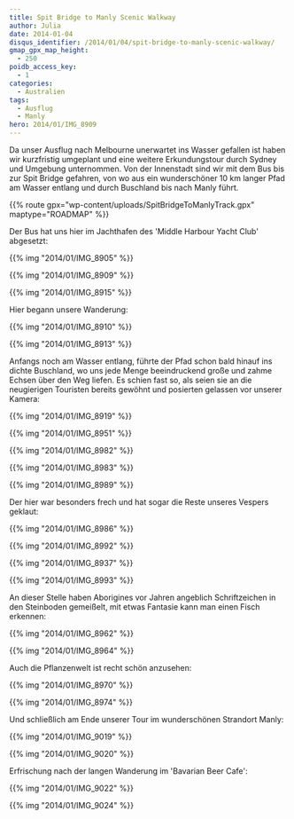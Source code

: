 ```yaml
---
title: Spit Bridge to Manly Scenic Walkway
author: Julia
date: 2014-01-04
disqus_identifier: /2014/01/04/spit-bridge-to-manly-scenic-walkway/
gmap_gpx_map_height:
  - 250
poidb_access_key:
  - 1
categories:
  - Australien
tags:
  - Ausflug
  - Manly
hero: 2014/01/IMG_8909
---
```


Da unser Ausflug nach Melbourne unerwartet ins Wasser gefallen ist haben wir kurzfristig umgeplant und eine weitere Erkundungstour durch Sydney und Umgebung
unternommen.<!--more--> Von der Innenstadt sind wir mit dem Bus bis zur Spit Bridge gefahren, von wo aus ein wunderschöner 10 km langer Pfad am Wasser entlang
und durch Buschland bis nach Manly führt.

{{% route gpx="wp-content/uploads/SpitBridgeToManlyTrack.gpx" maptype="ROADMAP" %}}

Der Bus hat uns hier im Jachthafen des 'Middle Harbour Yacht Club' abgesetzt:

{{% img "2014/01/IMG_8905" %}}

{{% img "2014/01/IMG_8909" %}}

{{% img "2014/01/IMG_8915" %}}

Hier begann unsere Wanderung:

{{% img "2014/01/IMG_8910" %}}

{{% img "2014/01/IMG_8913" %}}

Anfangs noch am Wasser entlang, führte der Pfad schon bald hinauf ins dichte Buschland, wo uns jede Menge beeindruckend große und zahme Echsen über den
Weg liefen. Es schien fast so, als seien sie an die neugierigen Touristen bereits gewöhnt und posierten gelassen vor unserer Kamera:

{{% img "2014/01/IMG_8919" %}}

{{% img "2014/01/IMG_8951" %}}

{{% img "2014/01/IMG_8982" %}}

{{% img "2014/01/IMG_8983" %}}

{{% img "2014/01/IMG_8989" %}}

Der hier war besonders frech und hat sogar die Reste unseres Vespers geklaut:

{{% img "2014/01/IMG_8986" %}}

{{% img "2014/01/IMG_8992" %}}

{{% img "2014/01/IMG_8937" %}}

{{% img "2014/01/IMG_8993" %}}

An dieser Stelle haben Aborigines vor Jahren angeblich Schriftzeichen in den Steinboden gemeißelt, mit etwas Fantasie kann man einen Fisch erkennen:

{{% img "2014/01/IMG_8962" %}}

{{% img "2014/01/IMG_8964" %}}

Auch die Pflanzenwelt ist recht schön anzusehen:

{{% img "2014/01/IMG_8970" %}}

{{% img "2014/01/IMG_8974" %}}

Und schließlich am Ende unserer Tour im wunderschönen Strandort Manly:

{{% img "2014/01/IMG_9019" %}}

{{% img "2014/01/IMG_9020" %}}

Erfrischung nach der langen Wanderung im 'Bavarian Beer Cafe':

{{% img "2014/01/IMG_9022" %}}

{{% img "2014/01/IMG_9024" %}}

